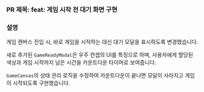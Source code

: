 ### PR 제목: feat: 게임 시작 전 대기 화면 구현

### 설명

게임 캔버스 진입 시, 바로 게임을 시작하는 대신 대기 모달을 표시하도록 변경했습니다.

새로 추가된 `GameReadyModal`은 우주 컨셉의 UI를 특징으로 하며, 사용자에게 할당된 색상과 게임 시작까지 남은 시간을 카운트다운 타이머로 보여줍니다.

`GameCanvas`의 상태 관리 로직을 수정하여 카운트다운이 끝나면 모달이 사라지고 게임이 시작되도록 구현했습니다.
